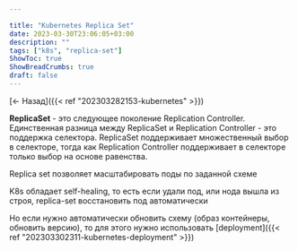 ```yaml
---

title: "Kubernetes Replica Set"
date: 2023-03-30T23:06:05+03:00
description: ""
tags: ["k8s", "replica-set"]
ShowToc: true
ShowBreadCrumbs: true
draft: false
---
```


[<- Назад]({{< ref "202303282153-kubernetes" >}})

__ReplicaSet__ - это следующее поколение Replication Controller. Единственная разница между ReplicaSet и Replication Controller - это поддержка селектора. ReplicaSet поддерживает множественный выбор в селекторе, тогда как Replication Controller поддерживает в селекторе только выбор на основе равенства.

Replica set позволяет масштабировать поды по заданной схеме

K8s обладает self-healing, то есть если удали под, или нода вышла из строя, replica-set восстановить под автоматически

Но если нужно автоматически обновить схему (образ контейнеры, обновить версию),
то для этого нужно использовать [deployment]({{< ref "202303302311-kubernetes-deployment" >}})